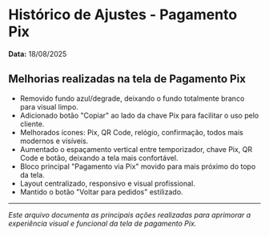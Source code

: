 # Histórico de Ajustes - Pagamento Pix

**Data:** 18/08/2025

## Melhorias realizadas na tela de Pagamento Pix

- Removido fundo azul/degrade, deixando o fundo totalmente branco para visual limpo.
- Adicionado botão "Copiar" ao lado da chave Pix para facilitar o uso pelo cliente.
- Melhorados ícones: Pix, QR Code, relógio, confirmação, todos mais modernos e visíveis.
- Aumentado o espaçamento vertical entre temporizador, chave Pix, QR Code e botão, deixando a tela mais confortável.
- Bloco principal "Pagamento via Pix" movido para mais próximo do topo da tela.
- Layout centralizado, responsivo e visual profissional.
- Mantido o botão "Voltar para pedidos" estilizado.

---

*Este arquivo documenta as principais ações realizadas para aprimorar a experiência visual e funcional da tela de pagamento Pix.*
